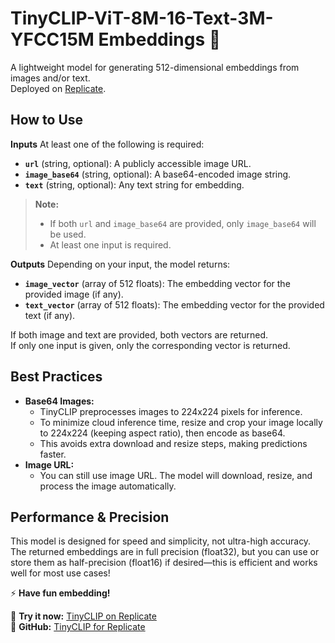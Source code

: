 # TinyCLIP-ViT-8M-16-Text-3M-YFCC15M Embeddings 🚀

A lightweight model for generating 512-dimensional embeddings from images and/or text.  
Deployed on [Replicate](https://replicate.com/negu63/tinyclip).

## How to Use

**Inputs**
At least one of the following is required:

- **`url`** (string, optional): A publicly accessible image URL.
- **`image_base64`** (string, optional): A base64-encoded image string.
- **`text`** (string, optional): Any text string for embedding.

> **Note:**
> - If both `url` and `image_base64` are provided, only `image_base64` will be used.
> - At least one input is required.

**Outputs**
Depending on your input, the model returns:

- **`image_vector`** (array of 512 floats): The embedding vector for the provided image (if any).
- **`text_vector`** (array of 512 floats): The embedding vector for the provided text (if any).

If both image and text are provided, both vectors are returned.  
If only one input is given, only the corresponding vector is returned.

## Best Practices

- **Base64 Images:**
    - TinyCLIP preprocesses images to 224x224 pixels for inference.
    - To minimize cloud inference time, resize and crop your image locally to 224x224 (keeping aspect ratio), then encode as base64.
    - This avoids extra download and resize steps, making predictions faster.
- **Image URL:**
    - You can still use image URL. The model will download, resize, and process the image automatically.


## Performance \& Precision

This model is designed for speed and simplicity, not ultra-high accuracy.  
The returned embeddings are in full precision (float32), but you can use or store them as half-precision (float16) if desired—this is efficient and works well for most use cases!

⚡ **Have fun embedding!**

🚀 **Try it now:** [TinyCLIP on Replicate](https://replicate.com/negu63/tinyclip)  
🔗 **GitHub:** [TinyCLIP for Replicate](https://github.com/negu63/tinyclip)
